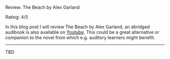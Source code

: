Review: The Beach by Alex Garland

Rating: 4/5

In this blog post I will review The Beach by Alex Garland, an abridged audibook is also available on [Youtube](https://www.youtube.com/watch?v=jqa29QgA0Ls&ab_channel=axleyuch). This could be a great alternative or companion to the novel from which e.g. auditory learners might benefit.

---

TBD